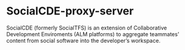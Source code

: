 # SocialCDE-proxy-server
SocialCDE (formerly SocialTFS) is an extension of Collaborative Development Enviroments (ALM platforms) to aggregate teammates’ content from social software into the developer’s workspace.
